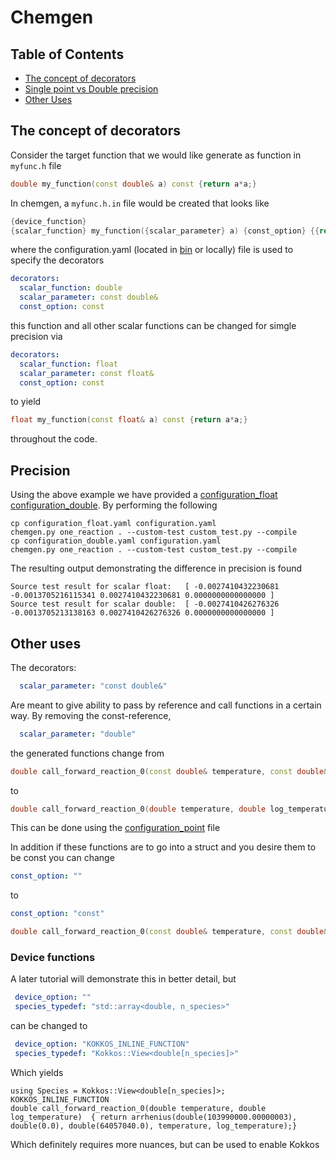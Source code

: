 # Chemgen


## Table of Contents

- [The concept of decorators](#The-concept-of-deocrators)
- [Single point vs Double precision](#Precision)
- [Other Uses](#Other-Uses)

## The concept of decorators

Consider the target function that we would like generate as function in `myfunc.h` file

```cpp
double my_function(const double& a) const {return a*a;}
```

In chemgen,  a `myfunc.h.in` file would be created that looks like

```cpp
{device_function}
{scalar_function} my_function({scalar_parameter} a) {const_option} {{return a*a;}}
```

where the configuration.yaml (located in [bin](../bin/configuration.yaml) or locally) file is used to specify the decorators
```yaml
decorators:
  scalar_function: double
  scalar_parameter: const double&
  const_option: const
```

this function and all other scalar functions can be changed for simgle precision  via
```yaml
decorators:
  scalar_function: float
  scalar_parameter: const float&
  const_option: const
```

to yield

```cpp
float my_function(const float& a) const {return a*a;}
```

throughout the code.

## Precision
Using the above example we have provided a [configuration_float](configuration_float.yaml) [configuration_double](configuration_double.yaml). By performing the following

```
cp configuration_float.yaml configuration.yaml
chemgen.py one_reaction . --custom-test custom_test.py --compile
cp configuration_double.yaml configuration.yaml
chemgen.py one_reaction . --custom-test custom_test.py --compile
```

The resulting output demonstrating the difference in precision is found
```
Source test result for scalar float:   [ -0.0027410432230681 -0.0013705216115341 0.0027410432230681 0.0000000000000000 ]
Source test result for scalar double:  [ -0.0027410426276326 -0.0013705213138163 0.0027410426276326 0.0000000000000000 ]
```

## Other uses

The decorators:
```yaml
  scalar_parameter: "const double&"
```

Are meant to give ability to pass by reference and call functions in a certain way. By removing the const-reference,
```yaml
  scalar_parameter: "double"
```
the generated functions change from
```cpp
double call_forward_reaction_0(const double& temperature, const double& log_temperature)  { return arrhenius(double(103990000.00000003), double(0.0), double(64057040.0), temperature, log_temperature);}
```
to

```cpp
double call_forward_reaction_0(double temperature, double log_temperature)  { return arrhenius(double(103990000.00000003), double(0.0), double(64057040.0), temperature, log_temperature);}
```

This can be done using the [configuration_point](configuration_double.yaml) file

In addition if these functions are to go into a struct and you desire them to be const you can change
```yaml
const_option: ""
```
to

```yaml
const_option: "const"
```

```cpp
double call_forward_reaction_0(const double& temperature, const double& log_temperature) const { return arrhenius(double(103990000.00000003), double(0.0), double(64057040.0), temperature, log_temperature);}
```

### Device functions

A later tutorial will demonstrate this in better detail, but

```yaml
 device_option: ""
 species_typedef: "std::array<double, n_species>"
```
can be changed to 
```yaml
 device_option: "KOKKOS_INLINE_FUNCTION"
 species_typedef: "Kokkos::View<double[n_species]>"
```

Which yields
```
using Species = Kokkos::View<double[n_species]>;
KOKKOS_INLINE_FUNCTION
double call_forward_reaction_0(double temperature, double log_temperature)  { return arrhenius(double(103990000.00000003), double(0.0), double(64057040.0), temperature, log_temperature);}
```
Which definitely requires more nuances, but can be used to enable Kokkos


